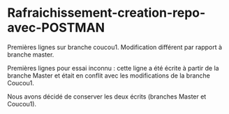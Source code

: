 # Rafraichissement-creation-repo-avec-POSTMAN


Premières lignes sur branche coucou1. Modification différent par rapport à branche master.

Premières lignes pour essai inconnu : cette ligne a été écrite à partir de la branche Master et était en conflit avec les modifications de la branche Coucou1.

Nous avons décidé de conserver les deux écrits (branches Master et Coucou1).
